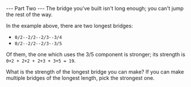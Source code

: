 --- Part Two ---
The bridge you've built isn't long enough; you can't jump the rest of the way.

In the example above, there are two longest bridges:

- `0/2--2/2--2/3--3/4`
- `0/2--2/2--2/3--3/5`

Of them, the one which uses the 3/5 component is stronger; its strength is `0+2 + 2+2 + 2+3 + 3+5 = 19`.

What is the strength of the longest bridge you can make? If you can make multiple bridges of the longest length, pick the strongest one.

